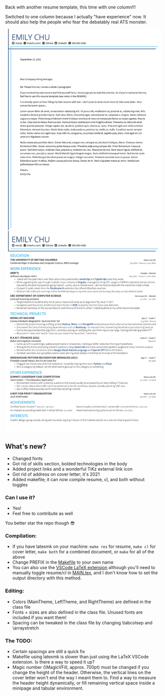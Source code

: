Back with another resume template, this time with one column!!!

Switched to one column because I actually "have experience" now. It should also help the  people who fear the debatably real ATS monster.

![Demo cover letter](./demo/cl.png "Demo cover letter")
![Demo resume](./demo/resume.png "Demo resume")

## What's new?
- Changed fonts
- Got rid of skills section, bolded technologies in the body
- Added project links and a wonderful TiKz external link icon
- Got rid of address on cover letter; it's 2021
- Added makefile; it can now compile resume, cl, and both without toggles

### Can I use it?
- Yes!
- Feel free to contribute as well

You better star the repo though 😎

### Compilation:
- If you have latexmk on your machine: `make res` for resume, `make cl` for cover letter, `make both` for a combined document, or `make` for all of the above
- Change PREFIX in the [Makefile](./Makefile) to your own name
- You can also use the [VSCode LaTeX extension](https://marketplace.visualstudio.com/items?itemName=James-Yu.latex-workshop) although you'll need to manually toggle resume/cl in [MAIN.tex](./MAIN.tex), and I don't know how to set the output directory with this method.

### Editing:
- Colors (MainTheme, LeftTheme, and RightTheme) are defined in the class file
- Fonts + sizes are also defined in the class file. Unused fonts are included if you want them!
- Spacing can be tweaked in the class file by changing \tabcolsep and \arraystretch

### The TODO:
- Certain spacings are still a quick fix
- Makefile using latexmk is slower than just using the LaTeX VSCode extension. Is there a way to speed it up?
- Magic number (\MagicVFill, approx. 700pt) must be changed if you change the height of the header. Otherwise, the vertical lines on the cover letter won't end the way I meant them to. Find a way to measure the header height dynamically, or fill remaining vertical space inside a minipage and tabular environment.